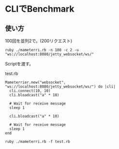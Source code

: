 # CLIでBenchmark

## 使い方

100回を並列2で。(200リクエスト)

```
ruby ./mameterri.rb -n 100 -c 2 -u "ws://localhost:8080/jetty_websocket/ws/"
```

Scriptを渡す。

test.rb
```
Mameterrier.new("websocket", "ws://localhost:8080/jetty_websocket/ws/") do |cli|
  cli.connect(10, 10)
  cli.bloadcast("a" * 10)

  # Wait for receive message
  sleep 1
  
  cli.bloadcast("a" * 10)
  
  # Wait for receive message
  sleep 1
end
```

```
ruby ./mameterri.rb -f test.rb
```
